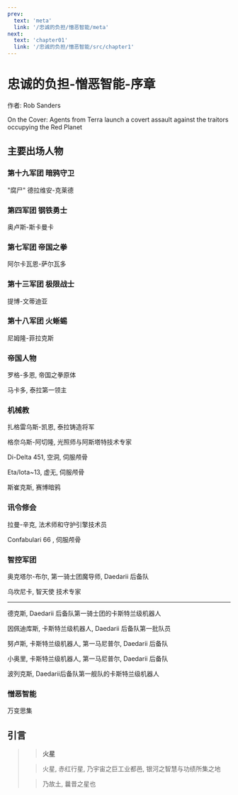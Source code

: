 ```yaml
---
prev:
  text: 'meta'
  link: '/忠诚的负担/憎恶智能/meta'
next:
  text: 'chapter01'
  link: '/忠诚的负担/憎恶智能/src/chapter1'
---
```


# 忠诚的负担-憎恶智能-序章

作者: Rob Sanders

On the Cover: Agents from Terra launch a covert assault against the traitors occupying the Red Planet

## 主要出场人物

### 第十九军团 暗鸦守卫

"腐尸" 德拉维安-克莱德

### 第四军团 钢铁勇士

奥卢斯-斯卡曼卡

### 第七军团 帝国之拳

阿尔卡瓦恩-萨尔瓦多

### 第十三军团 极限战士

提博-文蒂迪亚

### 第十八军团 火蜥蜴

尼姆隆-菲拉克斯

### 帝国人物

罗格-多恩, 帝国之拳原体

马卡多, 泰拉第一领主

### 机械教

扎格雷乌斯-凯恩, 泰拉铸造将军

格奈乌斯-阿切隆, 光照师与阿斯塔特技术专家

Di-Delta 451, 空洞, 伺服颅骨

Eta/Iota~13, 虚无, 伺服颅骨

斯崔克斯, 赛博暗鸦

### 讯令修会

拉曼-辛克, 法术师和守护引擎技术员

Confabulari 66 , 伺服颅骨

### 智控军团

奥克塔尔-布尔, 第一骑士团魔导师, Daedarii 后备队

乌坎尼卡, 智天使 技术专家

--------

德克斯, Daedarii 后备队第一骑士团的卡斯特兰级机器人

因佩迪库斯, 卡斯特兰级机器人, Daedarii 后备队第一批队员

努卢斯, 卡斯特兰级机器人, 第一马尼普尔, Daedarii 后备队

小奥里, 卡斯特兰级机器人, 第一马尼普尔, Daedarii 后备队

波列克斯, Daedarii后备队第一舰队的卡斯特兰级机器人

### 憎恶智能

万变思集

## 引言

> > **火星**
>
> > 火星, 赤红行星, 乃宇宙之巨工业都邑, 银河之智慧与功绩所集之地
>
> > 乃故土, 曩昔之星也
